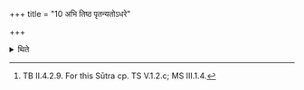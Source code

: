 +++
title = "10 अभि तिष्ठ पृतन्यतोऽधरे"

+++

<details><summary>थिते</summary>

10. With abhi tiṣṭha pr̥tanyataḥ..[^1] he thinks about him whom he hates, to be under the foot of the horse.  

[^1]: TB II.4.2.9. For this Sūtra cp. TS V.1.2.c; MS III.1.4.  
</details>
